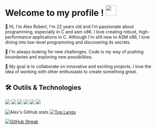 # Welcome to my profile ! <img src="https://github.com/MartinHeinz/MartinHeinz/blob/master/wave.gif" width="35"/>
<p>👋 Hi, I'm Alex Robert, I'm 22 years old and I'm passionate about programming, especially in C and asm x86. I love creating robust, high-performance applications in C. Although I'm still new to ASM x86, I love diving into low-level programming and discovering its secrets.</p>
<p>🚀 I'm always looking for new challenges. Code is my way of pushing boundaries and exploring new possibilities.</p>
<p>🌟 My goal is to collaborate on innovative and exciting projects. I love the idea of working with other enthusiasts to create something great.</p>

## 🛠 Outils & Technologies
![](https://img.shields.io/badge/Fedora-294172?style=flat&logo=c&logoColor=white)
![](https://img.shields.io/badge/VIM-%2311AB00.svg?style=flat&logo=vim&logoColor=white)
![](https://img.shields.io/badge/NeoVim-%2357A143.svg?style=flat&logo=c&logoColor=white)
![](https://img.shields.io/badge/C-%2300599C.svg?style=flat&logo=c&logoColor=white)
![](https://img.shields.io/badge/Intel-%230071C5?style=flat&logo=c&logoColor=white)
![](https://img.shields.io/badge/Rust-%23000000.svg?style=flat&logo=rust&logoColor=white)

![Alex's GitHub stats](https://github-readme-stats.vercel.app/api?username=alex-robert-fr&show_icons=true&theme=dark)
[![Top Langs](https://github-readme-stats.vercel.app/api/top-langs/?username=alex-robert-fr&layout=compact&theme=dark)](https://github.com/anuraghazra/github-readme-stats)

[![GitHub Streak](https://streak-stats.demolab.com?user=alex-robert-fr&theme=dark)](https://git.io/streak-stats)
